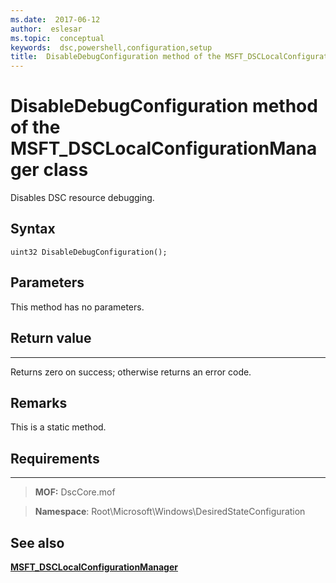 ```yaml
---
ms.date:  2017-06-12
author:  eslesar
ms.topic:  conceptual
keywords:  dsc,powershell,configuration,setup
title:  DisableDebugConfiguration method of the MSFT_DSCLocalConfigurationManager class
---
```


# DisableDebugConfiguration method of the MSFT_DSCLocalConfigurationManager class

Disables DSC resource debugging.

Syntax
------

```mof
uint32 DisableDebugConfiguration();
```

Parameters
----------

This method has no parameters.

## Return value
------------

Returns zero on success; otherwise returns an error code.

## Remarks

This is a static method.

## Requirements
------------
>**MOF:** DscCore.mof

>**Namespace**: Root\Microsoft\Windows\DesiredStateConfiguration


## See also


[**MSFT_DSCLocalConfigurationManager**](msft-dsclocalconfigurationmanager.md)

 

 



